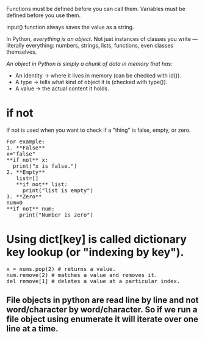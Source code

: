 Functions must be defined before you can call them.
Variables must be defined before you use them.

input() function always saves the value as a string.

In Python, *everything is an object.*
Not just instances of classes you write — literally everything: numbers, strings, lists, functions, even classes themselves.

*An object in Python is simply a chunk of data in memory that has:*
- An identity → where it lives in memory (can be checked with id()).
- A type → tells what kind of object it is (checked with type()).
- A value → the actual content it holds.

# if not  
If not is used when you want to check if a "thing" is false, empty, or zero.
<pre>For example:
1. **False**
x="false"
**if not** x:
  print("x is false.")
2. **Empty**
   list=[]
   **if not** list:
     print("list is empty")
3. **Zero**
num=0
**if not** num:
    print("Number is zero")</pre>

# Using dict[key] is called dictionary key lookup (or "indexing by key").
<pre>x = nums.pop(2) # returns a value.
num.remove(2) # matches a value and removes it.
del remove[1] # deletes a value at a particular index.
</pre>

## File objects in python are read line by line and not word/character by word/character. So if we run a file object using enumerate it will iterate over one line at a time.
